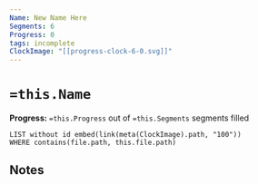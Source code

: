 ```yaml
---
Name: New Name Here
Segments: 6
Progress: 0
tags: incomplete
ClockImage: "[[progress-clock-6-0.svg]]"
---
```


# `=this.Name`
**Progress:** `=this.Progress` out of `=this.Segments` segments filled

```dataview
LIST without id embed(link(meta(ClockImage).path, "100"))
WHERE contains(file.path, this.file.path)
```

## Notes
